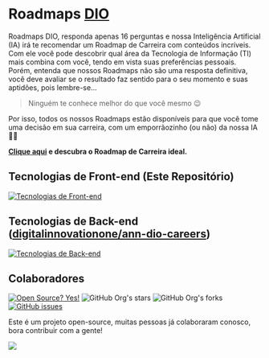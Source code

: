 # Roadmaps [DIO](https://dio.me)

Roadmaps DIO, responda apenas 16 perguntas e nossa Inteligência Artificial (IA) irá te recomendar um Roadmap de Carreira com conteúdos incríveis.
Com ele você pode descobrir qual área da Tecnologia de Informação (TI) mais combina com você, tendo em vista suas preferências pessoais.
Porém, entenda que nossos Roadmaps não são uma resposta definitiva, você deve avaliar se o resultado faz sentido para o seu momento e suas aptidões, pois lembre-se...

> Ninguém te conhece melhor do que você mesmo 😉 

Por isso, todos os nossos Roadmaps estão disponíveis para que você tome uma decisão em sua carreira, com um emporrãozinho (ou não) da nossa IA 👊😎

**[Clique aqui](https://digitalinnovationone.github.io/roadmaps/) e descubra o Roadmap de Carreira ideal.**

## Tecnologias de Front-end (Este Repositório)

[![Tecnologias de Front-end](https://skillicons.dev/icons?i=html,css,js)](https://skillicons.dev)

## Tecnologias de Back-end ([digitalinnovationone/ann-dio-careers](https://github.com/digitalinnovationone/ann-dio-careers))

[![Tecnologias de Back-end](https://skillicons.dev/icons?i=c,cpp,aws)](https://skillicons.dev)

## Colaboradores

[![Open Source? Yes!](https://badgen.net/badge/Open%20Source%20%3F/Yes%21/blue?icon=github)](https://github.com/Naereen/badges/) ![GitHub Org's stars](https://img.shields.io/github/stars/digitalinnovationone/roadmaps?style=social) ![GitHub Org's forks](https://img.shields.io/github/forks/digitalinnovationone/roadmaps?style=social) [![GitHub issues](https://img.shields.io/github/issues/digitalinnovationone/roadmaps?style=social)](https://GitHub.com/digitalinnovationone/roadmaps/issues/)

Este é um projeto open-source, muitas pessoas já colaboraram conosco, bora contribuir com a gente!

<a href = "https://github.com/digitalinnovationone/roadmaps/graphs/contributors">
  <img src = "https://contrib.rocks/image?repo=digitalinnovationone/roadmaps"/>
</a>




